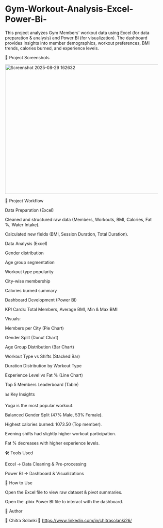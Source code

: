 # Gym-Workout-Analysis-Excel-Power-Bi-
This project analyzes Gym Members' workout data using Excel (for data preparation &amp; analysis) and Power BI (for visualization). The dashboard provides insights into member demographics, workout preferences, BMI trends, calories burned, and experience levels.

📌 Project Screenshots

<img width="756" height="427" alt="Screenshot 2025-08-29 162632" src="https://github.com/user-attachments/assets/3e53e1ca-4f5f-4a50-9a1f-f993a81ae00f" />

📂 Project Workflow

Data Preparation (Excel)

Cleaned and structured raw data (Members, Workouts, BMI, Calories, Fat %, Water Intake).

Calculated new fields (BMI, Session Duration, Total Duration).

Data Analysis (Excel)

Gender distribution

Age group segmentation

Workout type popularity

City-wise membership

Calories burned summary

Dashboard Development (Power BI)

KPI Cards: Total Members, Average BMI, Min & Max BMI

Visuals:

Members per City (Pie Chart)

Gender Split (Donut Chart)

Age Group Distribution (Bar Chart)

Workout Type vs Shifts (Stacked Bar)

Duration Distribution by Workout Type

Experience Level vs Fat % (Line Chart)

Top 5 Members Leaderboard (Table)

📊 Key Insights

Yoga is the most popular workout.

Balanced Gender Split (47% Male, 53% Female).

Highest calories burned: 1073.50 (Top member).

Evening shifts had slightly higher workout participation.

Fat % decreases with higher experience levels.

🛠️ Tools Used

Excel → Data Cleaning & Pre-processing

Power BI → Dashboard & Visualizations

🚀 How to Use

Open the Excel file to view raw dataset & pivot summaries.

Open the .pbix Power BI file to interact with the dashboard.


📎 Author

👤 Chitra Solanki
🔗 https://www.linkedin.com/in/chitrasolanki26/
